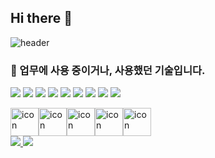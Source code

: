 ## Hi there 👋
![header](https://capsule-render.vercel.app/api?type=waving&color=auto&height=150&section=header&fontSize=30&animation=twinkling&text=안녕하세요%20웹개발자%20신재민입니다.)

### 🌟 업무에 사용 중이거나, 사용했던 기술입니다.
<P>
<img src="https://img.shields.io/badge/Python-3776AB?logo=Pyton">  
<img src="https://img.shields.io/badge/C++-00599C?logo=C++">
<img src="https://img.shields.io/badge/HTML-E34F26?logo=HTML5">
<img src="https://img.shields.io/badge/CSS-1572B6?logo=CSS3">
<img src="https://img.shields.io/badge/JavaScript-F7DF1E?logo=JavaScript">
<img src="https://img.shields.io/badge/Spring-6DB33F?logo=Spring">
<img src="https://img.shields.io/badge/Oracle-F80000?logo=Oracle">
<img src="https://img.shields.io/badge/Intellij-000000?logo=Intellij">
<img src="https://img.shields.io/badge/Elasticsearch-005571?logo=Elasticsearch">
  <div style="display: flex; align-items: flex-start;"><img src="https://techstack-generator.vercel.app/java-icon.svg" alt="icon" width="45" height="45" /><img src="https://techstack-generator.vercel.app/js-icon.svg" alt="icon" width="45" height="45" /><img src="https://techstack-generator.vercel.app/github-icon.svg" alt="icon" width="45" height="45" /><img src="https://techstack-generator.vercel.app/docker-icon.svg" alt="icon" width="45" height="45" /><img src="https://techstack-generator.vercel.app/aws-icon.svg" alt="icon" width="45" height="45" /></div>
  <a href="https://godwebstory.tistory.com"><img src="https://img.shields.io/badge/velog-11B48A?style=flat-square&logo=Vimeo&logoColor=white&link=https://godwebstory.tistory.com"/>
<a href="https://github.com/shinStude"> <img src="hits.seeyoufarm.com/api/count/incr/badge.svg?url=https%3A%2F%2Fgithub.com%2FshinStude&count_bg=%2379C83D&title_bg=%23555555&icon=&icon_color=%23E7E7E7&title=hits&edge_flat=false"/>
  <a href="https://solved.ac/whkakrkr">
    
  </P>
<!--
**shinStude/shinStude** is a ✨ _special_ ✨ repository because its `README.md` (this file) appears on your GitHub profile.

Here are some ideas to get you started:

- 🔭 I’m currently working on ...
- 🌱 I’m currently learning ...
- 👯 I’m looking to collaborate on ...
- 🤔 I’m looking for help with ...
- 💬 Ask me about ...
- 📫 How to reach me: ...
- 😄 Pronouns: ...
- ⚡ Fun fact: ...
-->

